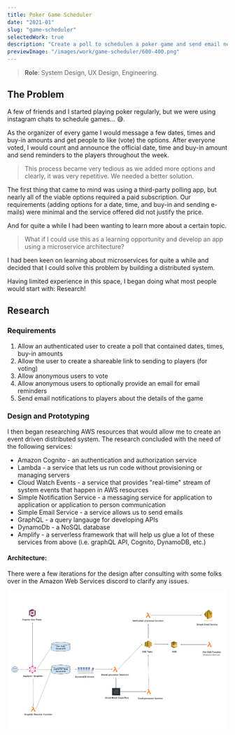```yaml
---
title: Poker Game Scheduler 
date: "2021-01"
slug: "game-scheduler"
selectedWork: true
description: "Create a poll to schedulen a poker game and send email notifications."
previewImage: "/images/work/game-scheduler/600-400.png"
---
```


> **Role**: System Design, UX Design, Engineering.

## The Problem

A few of friends and I started playing poker regularly, but we were using instagram chats to schedule games... 😅. 

As the organizer of every game I would message a few dates, times and buy-in amounts and get people to like (vote) the options. After everyone voted, I would count and announce the official date, time and buy-in amount and send reminders to the players throughout the week.


> This process became very tedious as we added more options and clearly, it was very repetitive. We needed a better solution.

The first thing that came to mind was using a third-party polling app, but nearly all of the viable options required a paid subscription.
Our requirements (adding options for a date, time, and buy-in and sending e-mails) were minimal and the service offered did not justify the price. 

And for quite a while I had been wanting to learn more about a certain topic.

> What if I could use this as a learning opportunity and develop an app using a microservice architecture? 

I had been keen on learning about microservices for quite a while and decided that I could solve this problem by building a distributed system. 

Having limited experience in this space, I began doing what most people would start with: Research!

## Research

### Requirements
1. Allow an authenticated user to create a poll that contained dates, times, buy-in amounts
2. Allow the user to create a shareable link to sending to players (for voting)
3. Allow anonymous users to vote
4. Allow anonymous users to optionally provide an email for email reminders 
5. Send email notifications to players about the details of the game


### Design and Prototyping

I then began researching AWS resources that would allow me to create an event driven distributed system. The research concluded with the need of the following services:
- Amazon Cognito - an authentication and authorization service
- Lambda - a service that lets us run code without provisioning or managing servers
- Cloud Watch Events - a service that provides "real-time" stream of system events that happen in AWS resources 
- Simple Notification Service - a messaging service for application to application or application to person communication
- Simple Email Service - a service allows us to send emails
- GraphQL - a query langauge for developing APIs 
- DynamoDb - a NoSQL database 
- Amplify - a serverless framework that will help us glue a lot of these services from above (i.e. graphQL API, Cognito, DynamoDB, etc.)


#### Architecture:
There were a few iterations for the design after consulting with some folks over in the Amazon Web Services discord to clarify any issues. 

![Alt Text](/images/work/game-scheduler/architecture-white-bg.png)
